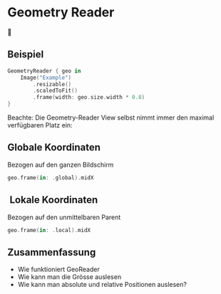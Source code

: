 # Geometry Reader
📐

## Beispiel

```swift
GeometryReader { geo in
    Image("Example")
        .resizable()
        .scaledToFit()
        .frame(width: geo.size.width * 0.8)
}
```

Beachte: Die Geometry-Reader View selbst nimmt immer den maximal verfügbaren Platz ein:

## Globale Koordinaten

Bezogen auf den ganzen Bildschirm
```swift
geo.frame(in: .global).midX
```


##  Lokale Koordinaten

 Bezogen auf den unmittelbaren Parent
```swift
geo.frame(in: .local).midX
```

## Zusammenfassung
- Wie funktioniert GeoReader
- Wie kann man die Grösse auslesen
- Wie kann man absolute und relative Positionen auslesen?
